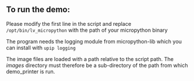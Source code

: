 ## To run the demo:
Please modify the first line in the script and replace `/opt/bin/lv_micropython`
with the path of your micropython binary

The program needs the logging module from micropython-lib which you can install with
`upip logging`

The image files are loaded with a path relative to the script path. The _images_ directory must therefore be a sub-directory of the path from which demo_printer is run. 
